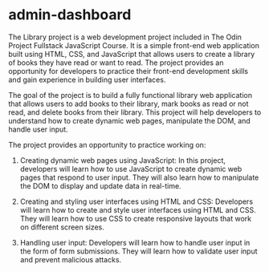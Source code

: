 # admin-dashboard

The Library project is a web development project included in The Odin Project Fullstack JavaScript Course. It is a simple front-end web application built using HTML, CSS, and JavaScript that allows users to create a library of books they have read or want to read. The project provides an opportunity for developers to practice their front-end development skills and gain experience in building user interfaces.

The goal of the project is to build a fully functional library web application that allows users to add books to their library, mark books as read or not read, and delete books from their library. This project will help developers to understand how to create dynamic web pages, manipulate the DOM, and handle user input.

The project provides an opportunity to practice working on:

1. Creating dynamic web pages using JavaScript: In this project, developers will learn how to use JavaScript to create dynamic web pages that respond to user input. They will also learn how to manipulate the DOM to display and update data in real-time.

2. Creating and styling user interfaces using HTML and CSS: Developers will learn how to create and style user interfaces using HTML and CSS. They will learn how to use CSS to create responsive layouts that work on different screen sizes.

3. Handling user input: Developers will learn how to handle user input in the form of form submissions. They will learn how to validate user input and prevent malicious attacks.
